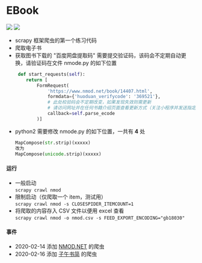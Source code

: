 # EBook
![](https://img.shields.io/badge/python3-Yes-brightgreen.svg) ![](https://img.shields.io/badge/python2-No-blue.svg)

- scrapy 框架爬虫的第一个练习代码
- 爬取电子书
- 获取图书下载的 "百度网盘提取码" 需要提交验证码，该码会不定期自动更换，请验证码在文件 nmode.py 的如下位置   
	```python
	 def start_requests(self):
        return [
            FormRequest(
                'https://www.nmod.net/book/14407.html',
                formdata={'huoduan_verifycode': '369521'},  
				# 此处校验码会不定期改变，如果发现失效则需更新
				# 请访问网址并在任何书籍介绍页面查看更新方式（关注小程序并发送指定消息获取）
                callback=self.parse_ecode
            )]
	```   
- python2 需要修改 nmode.py 的如下位置，一共有 **4** 处   
	```python 
	MapCompose(str.strip)(xxxxx) 
	改为 
	MapCompose(unicode.strip)(xxxxx)
	```


#### 运行
- 一般启动   
	`scrapy crawl nmod`
- 限制启动（仅爬取一个 item，测试用）    
	`scrapy crawl nmod -s CLOSESPIDER_ITEMCOUNT=1`
- 将爬取的内容存入 CSV 文件以便用 excel 查看    
	`scrapy crawl nmod -o nmod.csv -s FEED_EXPORT_ENCODING="gb18030"`

#### 事件
- 2020-02-14 添加 [NMOD.NET](https://www.nmod.net/) 的爬虫
- 2020-02-16 添加 [子午书简](https://5kindle.com/)  的爬虫